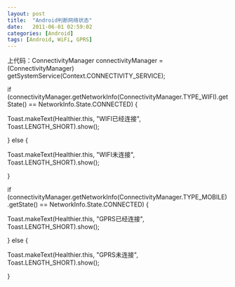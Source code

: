 ```yaml
---
layout: post
title:  "Android判断网络状态"
date:   2011-06-01 02:59:02
categories: [Android]
tags: [Android, WiFi, GPRS]
---
```


上代码：ConnectivityManager connectivityManager = (ConnectivityManager) getSystemService(Context.CONNECTIVITY_SERVICE);

if (connectivityManager.getNetworkInfo(ConnectivityManager.TYPE_WIFI).getState() == NetworkInfo.State.CONNECTED) {

Toast.makeText(Healthier.this, "WIFI已经连接", Toast.LENGTH_SHORT).show();

} else {

Toast.makeText(Healthier.this, "WIFI未连接", Toast.LENGTH_SHORT).show();

}

if (connectivityManager.getNetworkInfo(ConnectivityManager.TYPE_MOBILE).getState() == NetworkInfo.State.CONNECTED) {

Toast.makeText(Healthier.this, "GPRS已经连接", Toast.LENGTH_SHORT).show();

} else {

Toast.makeText(Healthier.this, "GPRS未连接", Toast.LENGTH_SHORT).show();

}